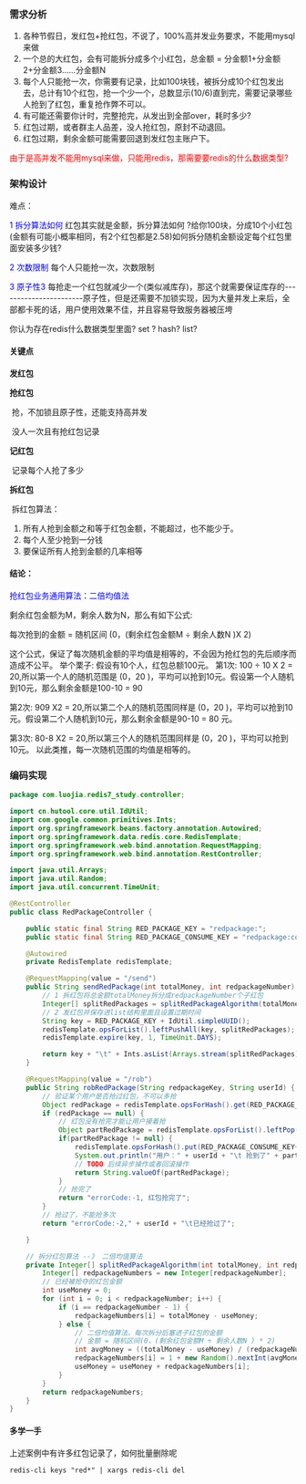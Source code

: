 ### 需求分析

1. 各种节假日，发红包+抢红包，不说了，100%高并发业务要求，不能用mysql来做
2. 一个总的大红包，会有可能拆分成多个小红包，总金额 = 分金额1+分金额2+分金额3......分金额N
3. 每个人只能抢一次，你需要有记录，比如100块钱，被拆分成10个红包发出去，总计有10个红包，抢一个少一个，总数显示(10/6)直到完，需要记录哪些人抢到了红包，重复抢作弊不可以。
4. 有可能还需要你计时，完整抢完，从发出到全部over，耗时多少?
5. 红包过期，或者群主人品差，没人抢红包，原封不动退回。
6. 红包过期，剩余金额可能需要回退到发红包主账户下。

<font color = 'red'>由于是高并发不能用mysql来做，只能用redis，那需要要redis的什么数据类型?</font>

### 架构设计

难点：

<font color = 'blue'>1 拆分算法如何</font>
	红包其实就是金额，拆分算法如何 ?给你100块，分成10个小红包(金额有可能小概率相同，有2个红包都是2.58)如何拆分随机金额设定每个红包里面安装多少钱?

<font color = 'blue'>2 次数限制</font>
	每个人只能抢一次，次数限制

<font color = 'blue'>3 原子性3</font>
	每抢走一个红包就减少一个(类似减库存)，那这个就需要保证库存的-----------------------原子性，但是还需要不加锁实现，因为大量并发上来后，全部都卡死的话，用户使用效果不佳，并且容易导致服务器被压垮

你认为存在redis什么数据类型里面? set ? hash? list?

#### 关键点

**发红包**

**抢红包**

​	抢，不加锁且原子性，还能支持高并发

​	没人一次且有抢红包记录

**记红包**

​	记录每个人抢了多少

**拆红包**

​	拆红包算法：

1. 所有人抢到金额之和等于红包金额，不能超过，也不能少于。
2. 每个人至少抢到一分钱
3. 要保证所有人抢到金额的几率相等

#### 结论：

<font color = 'blue'>抢红包业务通用算法：二倍均值法</font>

剩余红包金额为M，剩余人数为N，那么有如下公式:

每次抢到的金额 = 随机区间 (0，(剩余红包金额M ÷ 剩余人数N )X 2)

这个公式，保证了每次随机金额的平均值是相等的，不会因为抢红包的先后顺序而造成不公平。
举个栗子:
假设有10个人，红包总额100元。
第1次:
100 ÷ 10 X 2 = 20,所以第一个人的随机范围是 (0，20 )，平均可以抢到10元。假设第一个人随机到10元，那么剩余金额是100-10 = 90

第2次:
909 X2 = 20,所以第二个人的随机范围同样是 (0，20 )，平均可以抢到10元。假设第二个人随机到10元，那么剩余金额是90-10 = 80
元。

第3次:
80-8 X2 = 20,所以第三个人的随机范围同样是 (0，20 )，平均可以抢到10元。 以此类推，每一次随机范围的均值是相等的。

### 编码实现

```java
package com.luojia.redis7_study.controller;

import cn.hutool.core.util.IdUtil;
import com.google.common.primitives.Ints;
import org.springframework.beans.factory.annotation.Autowired;
import org.springframework.data.redis.core.RedisTemplate;
import org.springframework.web.bind.annotation.RequestMapping;
import org.springframework.web.bind.annotation.RestController;

import java.util.Arrays;
import java.util.Random;
import java.util.concurrent.TimeUnit;

@RestController
public class RedPackageController {

    public static final String RED_PACKAGE_KEY = "redpackage:";
    public static final String RED_PACKAGE_CONSUME_KEY = "redpackage:consume";

    @Autowired
    private RedisTemplate redisTemplate;

    @RequestMapping(value = "/send")
    public String sendRedPackage(int totalMoney, int redpackageNumber) {
        // 1 拆红包将总金额totalMoney拆分成redpackageNumber个子红包
        Integer[] splitRedPackages = splitRedPackageAlgorithm(totalMoney, redpackageNumber);
        // 2 发红包并保存进list结构里面且设置过期时间
        String key = RED_PACKAGE_KEY + IdUtil.simpleUUID();
        redisTemplate.opsForList().leftPushAll(key, splitRedPackages);
        redisTemplate.expire(key, 1, TimeUnit.DAYS);

        return key + "\t" + Ints.asList(Arrays.stream(splitRedPackages).mapToInt(Integer::valueOf).toArray());
    }

    @RequestMapping(value = "/rob")
    public String robRedPackage(String redpackageKey, String userId) {
        // 验证某个用户是否抢过红包，不可以多抢
        Object redPackage = redisTemplate.opsForHash().get(RED_PACKAGE_CONSUME_KEY + redpackageKey, userId);
        if (redPackage == null) {
            // 红包没有抢完才能让用户接着抢
            Object partRedPackage = redisTemplate.opsForList().leftPop(RED_PACKAGE_KEY + redpackageKey);
            if(partRedPackage != null) {
                redisTemplate.opsForHash().put(RED_PACKAGE_CONSUME_KEY+redpackageKey, userId, partRedPackage);
                System.out.println("用户：" + userId + "\t 抢到了" + partRedPackage + "");
                // TODO 后续异步操作或者回滚操作
                return String.valueOf(partRedPackage);
            }
            // 抢完了
            return "errorCode:-1, 红包抢完了";
        }
        // 抢过了，不能抢多次
        return "errorCode:-2," + userId + "\t已经抢过了";

    }

    // 拆分红包算法 --》 二倍均值算法
    private Integer[] splitRedPackageAlgorithm(int totalMoney, int redpackageNumber) {
        Integer[] redpackageNumbers = new Integer[redpackageNumber];
        // 已经被抢夺的红包金额
        int useMoney = 0;
        for (int i = 0; i < redpackageNumber; i++) {
            if (i == redpackageNumber - 1) {
                redpackageNumbers[i] = totalMoney - useMoney;
            } else {
                // 二倍均值算法，每次拆分后塞进子红包的金额
                // 金额 = 随机区间(0，(剩余红包金额M ÷ 剩余人数N ) * 2)
                int avgMoney = ((totalMoney - useMoney) / (redpackageNumber - i)) * 2;
                redpackageNumbers[i] = 1 + new Random().nextInt(avgMoney - 1);
                useMoney = useMoney + redpackageNumbers[i];
            }
        }
        return redpackageNumbers;
    }
}
```

#### 多学一手

上述案例中有许多红包记录了，如何批量删除呢

```redis
redis-cli keys "red*" | xargs redis-cli del
```










